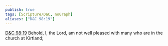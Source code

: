 ```yaml
---
publish: true
tags: [Scripture/DaC, noGraph]
aliases: ["D&C 98:19"]
---
```

[D&C 98:19](https://churchofjesuschrist.org/study/scriptures/dc-testament/dc/98?lang=eng&id=p19#p19) Behold, I, the Lord, am not well pleased with many who are in the church at Kirtland;
